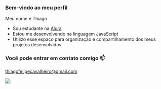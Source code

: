 ### Bem-vindo ao meu perfil 

Meu nome é Thiago

- Sou estudante na [Alura](https://www.alura.com.br)
- Estou me desenvolvendo na linguagem JavaScript
- Utilizo esse espaço para organização e compartilhamento dos meus projetos desenvolvidos

### Você pode entrar em contato comigo 📫

thiagofelipecavalheiro@gmail.com


![](https://media1.tenor.com/m/8jBmDS8iJToAAAAd/ronaldo.gif)
